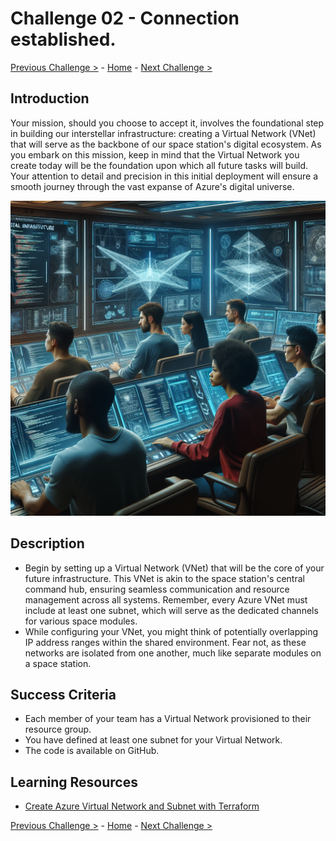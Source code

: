 # Challenge 02 - Connection established.

[Previous Challenge >](Challenge-01.md) - [Home](../README.md) - [Next Challenge >](Challenge-03.md)

## Introduction

Your mission, should you choose to accept it, involves the foundational step in building our interstellar infrastructure: creating a Virtual Network (VNet) that will serve as the backbone of our space station's digital ecosystem. As you embark on this mission, keep in mind that the Virtual Network you create today will be the foundation upon which all future tasks will build. Your attention to detail and precision in this initial deployment will ensure a smooth journey through the vast expanse of Azure's digital universe.

  <img src="images/crew-iac.png" width="512"/>

## Description

- Begin by setting up a Virtual Network (VNet) that will be the core of your future infrastructure. This VNet is akin to the space station's central command hub, ensuring seamless communication and resource management across all systems. Remember, every Azure VNet must include at least one subnet, which will serve as the dedicated channels for various space modules.
- While configuring your VNet, you might think of potentially overlapping IP address ranges within the shared environment. Fear not, as these networks are isolated from one another, much like separate modules on a space station.

## Success Criteria

- Each member of your team has a Virtual Network provisioned to their resource group.
- You have defined at least one subnet for your Virtual Network.
- The code is available on GitHub.

## Learning Resources

- [Create Azure Virtual Network and Subnet with Terraform](https://registry.terraform.io/providers/hashicorp/azurerm/latest/docs/resources/subnet)

[Previous Challenge >](Challenge-01.md) - [Home](../README.md) - [Next Challenge >](Challenge-03.md)
